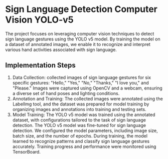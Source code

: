 # Sign Language Detection Computer Vision YOLO-v5

The project focuses on leveraging computer vision techniques to detect sign language gestures using the YOLO v5 model. By training the model on a dataset of annotated images, we enable it to recognize and interpret various hand activities associated with sign language.

## Implementation Steps
1. Data Collection: collected images of sign language gestures for six specific gestures: "Hello," "Yes," "No," "Thanks," "I love you," and "Please." Images were captured using OpenCV and a webcam, ensuring a diverse set of hand poses and lighting conditions.
2. Annotation and Training: The collected images were annotated using the LabelImg tool, and the dataset was prepared for model training by organizing images and annotations into training and testing sets.
3. Model Training: The YOLO v5 model was trained using the annotated dataset, with configurations tailored to the task of sign language detection. The YOLO v5 model was fine-tuned for sign language detection. We configured the model parameters, including image size, batch size, and the number of epochs. During training, the model learned to recognize patterns and classify sign language gestures accurately. Training progress and performance were monitored using TensorBoard.
